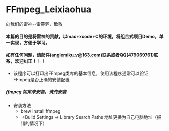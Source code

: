 # FFmpeg_Leixiaohua
向我们的雷神--雷霄骅，致敬


#### 本篇的目的是将雷神的贡献，以mac+xcode+C的环境，将组合式项目Demo，单一实现，方便于学习。
#### 如有任何问题，请邮件(anglemiku_v@163.com)联系或者QQ(479069761)联系，欢迎纠正！！！


* 该程序可以打印出FFmpeg类库的基本信息，使用该程序通常可以验证FFmpeg是否正确的安装配置


##### ffmpeg 如果未安装，请先安装

* 安装方法
    *  brew install ffmpeg
    * ->Build Settings -> Library Search Paths  地址更换为自己电脑地址（报错的情况下）

